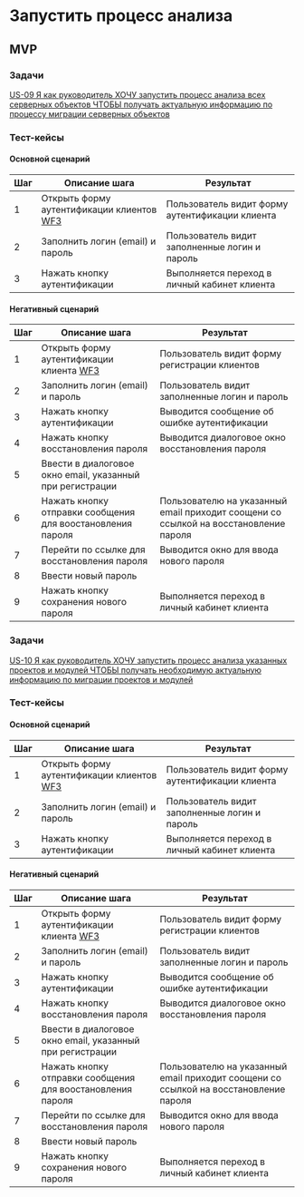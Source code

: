 # Запустить процесс анализа

## MVP

### Задачи

[US-09 Я как руководитель ХОЧУ запустить процесс анализа всех серверных объектов ЧТОБЫ получать актуальную информацию по процессу миграции серверных объектов](../ac/AC.md#us09)

### Тест-кейсы

####  Основной сценарий

| Шаг | Описание шага                                               | Результат                                       |
|-----|-------------------------------------------------------------|-------------------------------------------------|
| 1   | Открыть форму аутентификации клиентов [WF3](../uiux.md#wf3) | Пользователь видит форму аутентификации клиента |
| 2   | Заполнить логин (email) и пароль                            | Пользователь видит заполненные логин и пароль   |
| 3   | Нажать кнопку аутентификации                                | Выполняется переход в личный кабинет клиента    |

#### Негативный сценарий

| Шаг | Описание шага                                              | Результат                                                                            |
|-----|------------------------------------------------------------|--------------------------------------------------------------------------------------|
| 1   | Открыть форму аутентификации клиента [WF3](../uiux.md#wf3) | Пользователь видит форму регистрации клиентов                                        |
| 2   | Заполнить логин (email) и пароль                           | Пользователь видит заполненные логин и пароль                                        |
| 3   | Нажать кнопку аутентификации                               | Выводится сообщение об ошибке аутентификации                                         |
| 4   | Нажать кнопку восстановления пароля                        | Выводится диалоговое окно восстановления пароля                                      |
| 5   | Ввести в диалоговое окно email, указанный при регистрации  |                                                                                      |
| 6   | Нажать кнопку отправки сообщения для воостановления пароля | Пользователю на указанный email приходит соощени со ссылкой на восстановление пароля |
| 7   | Перейти по ссылке для восстановления пароля                | Выводится окно для ввода нового пароля                                               |
| 8   | Ввести новый пароль                                        |                                                                                      |
| 9   | Нажать кнопку сохранения нового пароля                     | Выполняется переход в личный кабинет клиента                                         |

### Задачи

[US-10 Я как руководитель ХОЧУ запустить процесс анализа указанных проектов и модулей ЧТОБЫ получать необходимую актуальную информацию по миграции проектов и модулей](../ac/AC.md#us10)

### Тест-кейсы

####  Основной сценарий

| Шаг | Описание шага                                               | Результат                                       |
|-----|-------------------------------------------------------------|-------------------------------------------------|
| 1   | Открыть форму аутентификации клиентов [WF3](../uiux.md#wf3) | Пользователь видит форму аутентификации клиента |
| 2   | Заполнить логин (email) и пароль                            | Пользователь видит заполненные логин и пароль   |
| 3   | Нажать кнопку аутентификации                                | Выполняется переход в личный кабинет клиента    |

#### Негативный сценарий

| Шаг | Описание шага                                              | Результат                                                                            |
|-----|------------------------------------------------------------|--------------------------------------------------------------------------------------|
| 1   | Открыть форму аутентификации клиента [WF3](../uiux.md#wf3) | Пользователь видит форму регистрации клиентов                                        |
| 2   | Заполнить логин (email) и пароль                           | Пользователь видит заполненные логин и пароль                                        |
| 3   | Нажать кнопку аутентификации                               | Выводится сообщение об ошибке аутентификации                                         |
| 4   | Нажать кнопку восстановления пароля                        | Выводится диалоговое окно восстановления пароля                                      |
| 5   | Ввести в диалоговое окно email, указанный при регистрации  |                                                                                      |
| 6   | Нажать кнопку отправки сообщения для воостановления пароля | Пользователю на указанный email приходит соощени со ссылкой на восстановление пароля |
| 7   | Перейти по ссылке для восстановления пароля                | Выводится окно для ввода нового пароля                                               |
| 8   | Ввести новый пароль                                        |                                                                                      |
| 9   | Нажать кнопку сохранения нового пароля                     | Выполняется переход в личный кабинет клиента                                         |